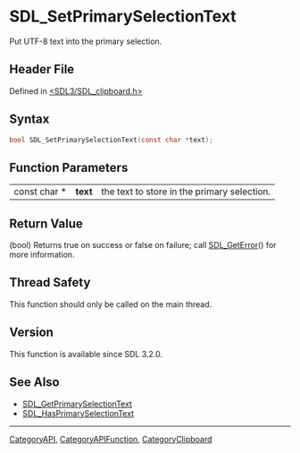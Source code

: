# SDL_SetPrimarySelectionText

Put UTF-8 text into the primary selection.

## Header File

Defined in [<SDL3/SDL_clipboard.h>](https://github.com/libsdl-org/SDL/blob/main/include/SDL3/SDL_clipboard.h)

## Syntax

```c
bool SDL_SetPrimarySelectionText(const char *text);
```

## Function Parameters

|              |          |                                             |
| ------------ | -------- | ------------------------------------------- |
| const char * | **text** | the text to store in the primary selection. |

## Return Value

(bool) Returns true on success or false on failure; call
[SDL_GetError](SDL_GetError)() for more information.

## Thread Safety

This function should only be called on the main thread.

## Version

This function is available since SDL 3.2.0.

## See Also

- [SDL_GetPrimarySelectionText](SDL_GetPrimarySelectionText)
- [SDL_HasPrimarySelectionText](SDL_HasPrimarySelectionText)

----
[CategoryAPI](CategoryAPI), [CategoryAPIFunction](CategoryAPIFunction), [CategoryClipboard](CategoryClipboard)

